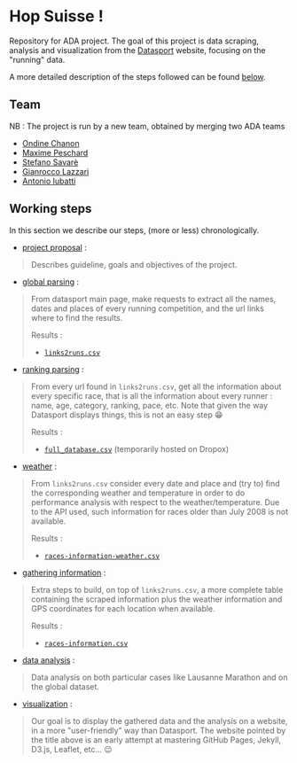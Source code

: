 # Hop Suisse !

Repository for ADA project.
The goal of this project is data scraping, analysis and visualization from the
[Datasport](https://www.datasport.com) website, focusing on the "running" data.

A more detailed description of the steps followed can be found
[below](#working-steps).


## Team

NB : The project is run by a new team, obtained by merging two ADA teams 

- [Ondine Chanon](https://github.com/ochanon)
- [Maxime Peschard](https://github.com/maximepeschard)
- [Stefano Savarè](https://github.com/deatinor)
- [Gianrocco Lazzari](https://github.com/ggrrll)
- [Antonio Iubatti](https://github.com/antonioiubatti93)


## Working steps

In this section we describe our steps, (more or less) chronologically.

* [project proposal](project_proposal/project_proposal_hop_suisse.md) :

> Describes guideline, goals and objectives of the project.

* [global parsing](parsing/global_parsing.ipynb) :

> From datasport main page, make requests to extract all the names, dates and
> places of every running competition, and the url links where to find the
> results.
>
> Results :
> * [`links2runs.csv`](datasets/links2runs.csv)

* [ranking parsing](parsing/parsing_datasport.ipynb) : 

> From every url found in `links2runs.csv`, get all the information about every
> specific race, that is all the information about every runner : name, age,
> category, ranking, pace, etc. Note that given the way Datasport displays
> things, this is not an easy step :grin:
>
> Results :
> * [`full_database.csv`](https://drive.google.com/file/d/0BypxDaHZHjhfNG9qbHA0NGJpbU0/view?usp=sharing) (temporarily hosted on Dropox)

* [weather](weather/weather_utils.py) :

> From `links2runs.csv` consider every date and place and (try to) find the corresponding
> weather and temperature in order to do performance analysis with respect to the
> weather/temperature. Due to the API used, such information for races older than
> July 2008 is not available.
> 
> Results :
> * [`races-information-weather.csv`](datasets/races-information-weather.csv)

* [gathering information](parsing/races_information.ipynb) :

> Extra steps to build, on top of `links2runs.csv`, a more complete table
> containing the scraped information plus the weather information and GPS
> coordinates for each location when available.
> 
> Results :
> * [`races-information.csv`](datasets/races-information.csv)

* [data analysis](data_analysis) :

> Data analysis on both particular cases like Lausanne Marathon and on the
> global dataset.

* [visualization](https://hopsuisse.github.io) :

> Our goal is to display the gathered data and the analysis on a website, in a
> more "user-friendly" way than Datasport. The website pointed by the title
> above is an early attempt at mastering GitHub Pages, Jekyll, D3.js, Leaflet,
> etc... :wink:

